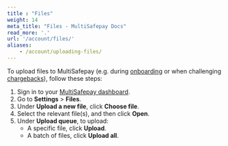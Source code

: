 ```yaml
---
title : "Files"
weight: 14
meta_title: "Files - MultiSafepay Docs"
read_more: '.'
url: '/account/files/'
aliases:
    - /account/uploading-files/
---
```


To upload files to MultiSafepay (e.g. during [onboarding](/account/onboarding-golive/) or when challenging [chargebacks](/chargebacks/)), follow these steps:

1. Sign in to your [MultiSafepay dashboard](https://merchant.multisafepay.com).
2. Go to **Settings** > **Files**.
3. Under **Upload a new file**, click **Choose file**.
4. Select the relevant file(s), and then click **Open**.
5. Under **Upload queue**, to upload:
    - A specific file, click **Upload**.
    - A batch of files, click **Upload all**.